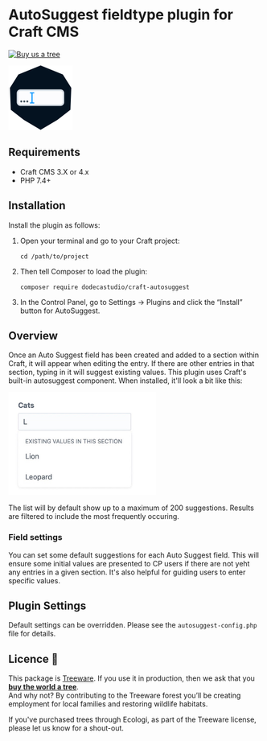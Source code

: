 # AutoSuggest fieldtype plugin for Craft CMS

[![Buy us a tree](https://img.shields.io/badge/Treeware-%F0%9F%8C%B3-lightgreen)](https://plant.treeware.earth/dodecastudio/craft-autosuggest)

<img src="src/icon.svg" width="128" height="128" />

## Requirements

- Craft CMS 3.X or 4.x
- PHP 7.4+

## Installation

Install the plugin as follows:

1.  Open your terminal and go to your Craft project:

        cd /path/to/project

2.  Then tell Composer to load the plugin:

        composer require dodecastudio/craft-autosuggest

3.  In the Control Panel, go to Settings → Plugins and click the “Install” button for AutoSuggest.

## Overview

Once an Auto Suggest field has been created and added to a section within Craft, it will appear when editing the entry. If there are other entries in that section, typing in it will suggest existing values. This plugin uses Craft's built-in autosuggest component. When installed, it'll look a bit like this:

<img src="resources/img/preview.jpg" width="294" height="205" />

The list will by default show up to a maximum of 200 suggestions. Results are filtered to include the most frequently occuring.

### Field settings

You can set some default suggestions for each Auto Suggest field. This will ensure some initial values are presented to CP users if there are not yeht any entries in a given section. It's also helpful for guiding users to enter specific values.

## Plugin Settings

Default settings can be overridden. Please see the `autosuggest-config.php` file for details.

## Licence 🌳

This package is [Treeware](https://treeware.earth). If you use it in production, then we ask that you [**buy the world a tree**](https://plant.treeware.earth/dodecastudio/craft-autosuggest/).  
And why not? By contributing to the Treeware forest you’ll be creating employment for local families and restoring wildlife habitats.

If you've purchased trees through Ecologi, as part of the Treeware license, please let us know for a shout-out.
